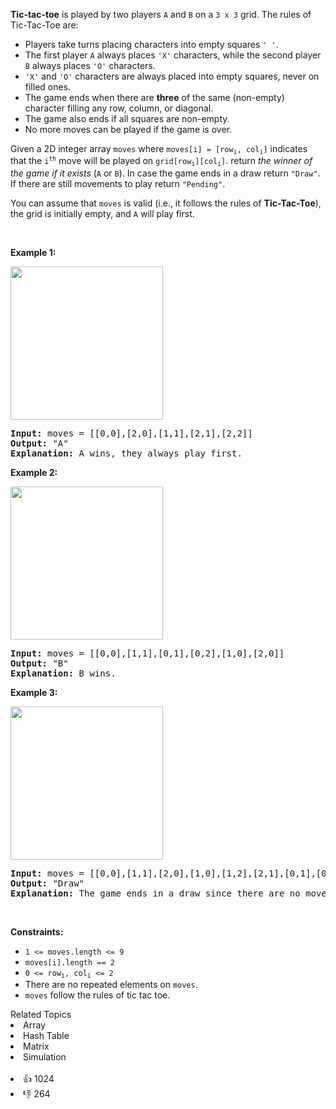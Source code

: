 <p><strong>Tic-tac-toe</strong> is played by two players <code>A</code> and <code>B</code> on a <code>3 x 3</code> grid. The rules of Tic-Tac-Toe are:</p>

<ul> 
 <li>Players take turns placing characters into empty squares <code>' '</code>.</li> 
 <li>The first player <code>A</code> always places <code>'X'</code> characters, while the second player <code>B</code> always places <code>'O'</code> characters.</li> 
 <li><code>'X'</code> and <code>'O'</code> characters are always placed into empty squares, never on filled ones.</li> 
 <li>The game ends when there are <strong>three</strong> of the same (non-empty) character filling any row, column, or diagonal.</li> 
 <li>The game also ends if all squares are non-empty.</li> 
 <li>No more moves can be played if the game is over.</li> 
</ul>

<p>Given a 2D integer array <code>moves</code> where <code>moves[i] = [row<sub>i</sub>, col<sub>i</sub>]</code> indicates that the <code>i<sup>th</sup></code> move will be played on <code>grid[row<sub>i</sub>][col<sub>i</sub>]</code>. return <em>the winner of the game if it exists</em> (<code>A</code> or <code>B</code>). In case the game ends in a draw return <code>"Draw"</code>. If there are still movements to play return <code>"Pending"</code>.</p>

<p>You can assume that <code>moves</code> is valid (i.e., it follows the rules of <strong>Tic-Tac-Toe</strong>), the grid is initially empty, and <code>A</code> will play first.</p>

<p>&nbsp;</p> 
<p><strong>Example 1:</strong></p> 
<img alt="" src="https://assets.leetcode.com/uploads/2021/09/22/xo1-grid.jpg" style="width: 244px; height: 245px;" /> 
<pre>
<strong>Input:</strong> moves = [[0,0],[2,0],[1,1],[2,1],[2,2]]
<strong>Output:</strong> "A"
<strong>Explanation:</strong> A wins, they always play first.
</pre>

<p><strong>Example 2:</strong></p> 
<img alt="" src="https://assets.leetcode.com/uploads/2021/09/22/xo2-grid.jpg" style="width: 244px; height: 245px;" /> 
<pre>
<strong>Input:</strong> moves = [[0,0],[1,1],[0,1],[0,2],[1,0],[2,0]]
<strong>Output:</strong> "B"
<strong>Explanation:</strong> B wins.
</pre>

<p><strong>Example 3:</strong></p> 
<img alt="" src="https://assets.leetcode.com/uploads/2021/09/22/xo3-grid.jpg" style="width: 244px; height: 245px;" /> 
<pre>
<strong>Input:</strong> moves = [[0,0],[1,1],[2,0],[1,0],[1,2],[2,1],[0,1],[0,2],[2,2]]
<strong>Output:</strong> "Draw"
<strong>Explanation:</strong> The game ends in a draw since there are no moves to make.
</pre>

<p>&nbsp;</p> 
<p><strong>Constraints:</strong></p>

<ul> 
 <li><code>1 &lt;= moves.length &lt;= 9</code></li> 
 <li><code>moves[i].length == 2</code></li> 
 <li><code>0 &lt;= row<sub>i</sub>, col<sub>i</sub> &lt;= 2</code></li> 
 <li>There are no repeated elements on <code>moves</code>.</li> 
 <li><code>moves</code> follow the rules of tic tac toe.</li> 
</ul>

<div><div>Related Topics</div><div><li>Array</li><li>Hash Table</li><li>Matrix</li><li>Simulation</li></div></div><br><div><li>👍 1024</li><li>👎 264</li></div>